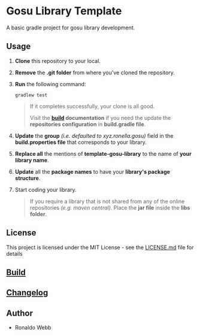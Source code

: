 # Gosu Library Template

A basic gradle project for gosu library development.

## Usage

1. **Clone** this repository to your local.

2. **Remove** the **.git folder** from where you've cloned the repository.

3. **Run** the following command:

   ```
   gradlew test
   ```

   > If it completes successfully, your clone is all good. 
   >
   > Visit the **[build](BUILD.md) documentation** if you need the update the **repositories configuration** in **build.gradle file**.
   
4. **Update** the **group** *(i.e. defaulted to xyz.ronella.gosu)* field in the **build.properties file** that corresponds to your library.

5. **Replace all** the mentions of **template-gosu-library** to the name of **your library name**.

6. **Update** all the **package names** to have your **library's package structure**.

7. Start coding your library.

   > If you require a library that is not shared from any of the online repositories *(e.g. maven central)*. Place the **jar file** inside the **libs folder**.

## License

This project is licensed under the MIT License - see the [LICENSE.md](LICENSE.md) file for details

## [Build](BUILD.md)

## [Changelog](CHANGELOG.md)

## Author

* Ronaldo Webb
